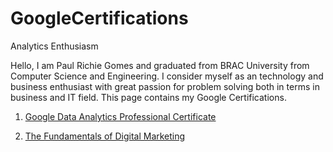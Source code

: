 # GoogleCertifications

Analytics Enthusiasm

​Hello, I am Paul Richie Gomes and graduated from BRAC University from Computer Science and Engineering. I consider myself as an technology and business enthusiast with great passion for problem solving both in terms in business and IT field. This page contains my Google Certifications. 

1. [Google Data Analytics Professional Certificate](https://drive.google.com/file/d/1HY4CupE4rvHCscnCofdOMTOg8RRi9jcM/view?usp=sharing)

2. [The Fundamentals of Digital Marketing](https://drive.google.com/file/d/1fm87A6jiYMLmgdZ6TcvnLZXT53juMLnQ/view?usp=sharing)






